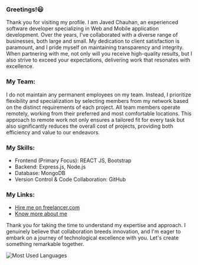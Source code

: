 ### Greetings!😃

Thank you for visiting my profile. I am Javed Chauhan, an experienced software developer specializing in Web and Mobile application development. Over the years, I've collaborated with a diverse range of businesses, both large and small. My dedication to client satisfaction is paramount, and I pride myself on maintaining transparency and integrity. When partnering with me, not only will you receive high-quality results, but I also strive to exceed your expectations, delivering work that resonates with excellence.

### My Team:

I do not maintain any permanent employees on my team. Instead, I prioritize flexibility and specialization by selecting members from my network based on the distinct requirements of each project. All team members operate remotely, working from their preferred and most comfortable locations. This approach to remote work not only ensures a tailored fit for every task but also significantly reduces the overall cost of projects, providing both efficiency and value to our endeavors.

### My Skills:

* Frontend (Primary Focus): REACT JS, Bootstrap
* Backend: Express.js, Node.js
* Database: MongoDB
* Version Control & Code Collaboration: GitHub

### My Links:

* [Hire me on freelancer.com](https://www.freelancer.com/u/frameworkte)
* [Know more about me](https://www.frameworkteam.com/)

Thank you for taking the time to understand my expertise and approach. I genuinely believe that collaboration breeds innovation, and I'm eager to embark on a journey of technological excellence with you. Let's create something remarkable together.

![Most Used Languages](https://github-readme-stats.vercel.app/api/top-langs?username=ChauhanJaved&show_icons=true&locale=en&layout=compact&theme=radical)
